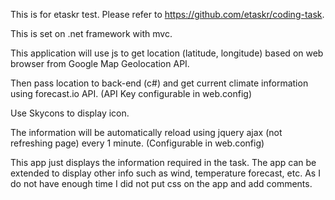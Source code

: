 This is for etaskr test. Please refer to https://github.com/etaskr/coding-task.

This is set on .net framework with mvc.

This application will use js to get location (latitude, longitude) based on web browser from Google Map Geolocation API.

Then pass location to back-end (c#) and get current climate information using forecast.io API. (API Key configurable in web.config)

Use Skycons to display icon.

The information will be automatically reload using jquery ajax (not refreshing page) every 1 minute. (Configurable in web.config)

This app just displays the information required in the task. The app can be extended to display other info such as wind, temperature forecast, etc. As I do not have enough time I did not put css on the app and add comments.
